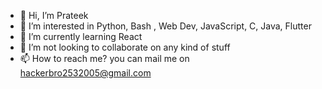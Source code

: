 - 👋 Hi, I’m Prateek
- 👀 I’m interested in Python, Bash , Web Dev, JavaScript, C, Java, Flutter
- 🌱 I’m currently learning React
- 💞️ I’m not looking to collaborate on any kind of stuff
- 📫 How to reach me? you can mail me on hackerbro2532005@gmail.com
